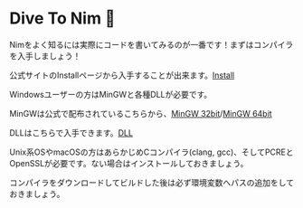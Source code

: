 # Dive To Nim 👑

Nimをよく知るには実際にコードを書いてみるのが一番です！まずはコンパイラを入手しましょう！

公式サイトのInstallページから入手することが出来ます。[Install](https://nim-lang.org/install.html)

Windowsユーザーの方はMinGWと各種DLLが必要です。

MinGWは公式で配布されているこちらから、[MinGW 32bit](https://nim-lang.org/download/mingw32-6.3.0.7z)/[MinGW 64bit](https://nim-lang.org/download/mingw64-6.3.0.7z)

DLLはこちらで入手できます。[DLL](https://nim-lang.org/download/dlls.zip)

Unix系OSやmacOSの方はあらかじめCコンパイラ\(clang, gcc\)、そしてPCREとOpenSSLが必要です。ない場合はインストールしておきましょう。

コンパイラをダウンロードしてビルドした後は必ず環境変数へパスの追加をしておきましょう。

